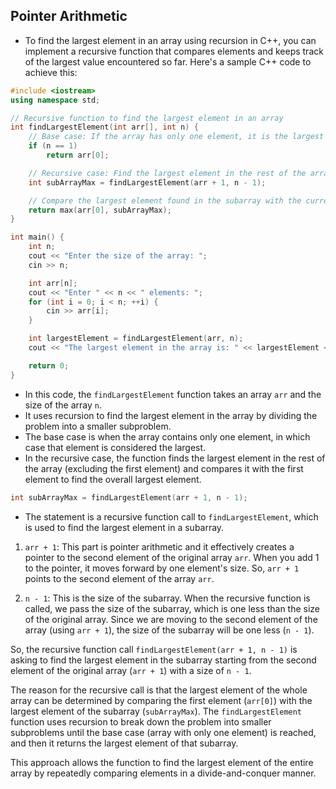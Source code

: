## Pointer Arithmetic

- To find the largest element in an array using recursion in C++, you can implement a recursive function that compares elements and keeps track of the largest value encountered so far. Here's a sample C++ code to achieve this:

```cpp
#include <iostream>
using namespace std;

// Recursive function to find the largest element in an array
int findLargestElement(int arr[], int n) {
    // Base case: If the array has only one element, it is the largest element
    if (n == 1)
        return arr[0];

    // Recursive case: Find the largest element in the rest of the array
    int subArrayMax = findLargestElement(arr + 1, n - 1);

    // Compare the largest element found in the subarray with the current element
    return max(arr[0], subArrayMax);
}

int main() {
    int n;
    cout << "Enter the size of the array: ";
    cin >> n;

    int arr[n];
    cout << "Enter " << n << " elements: ";
    for (int i = 0; i < n; ++i) {
        cin >> arr[i];
    }

    int largestElement = findLargestElement(arr, n);
    cout << "The largest element in the array is: " << largestElement << endl;

    return 0;
}
```

- In this code, the `findLargestElement` function takes an array `arr` and the size of the array `n`. 
- It uses recursion to find the largest element in the array by dividing the problem into a smaller subproblem. 
- The base case is when the array contains only one element, in which case that element is considered the largest. 
- In the recursive case, the function finds the largest element in the rest of the array (excluding the first element) and compares it with the first element to find the overall largest element.

```cpp
int subArrayMax = findLargestElement(arr + 1, n - 1);
```

- The statement is a recursive function call to `findLargestElement`, which is used to find the largest element in a subarray.
1. `arr + 1`: This part is pointer arithmetic and it effectively creates a pointer to the second element of the original array `arr`. When you add 1 to the pointer, it moves forward by one element's size. So, `arr + 1` points to the second element of the array `arr`.

2. `n - 1`: This is the size of the subarray. When the recursive function is called, we pass the size of the subarray, which is one less than the size of the original array. Since we are moving to the second element of the array (using `arr + 1`), the size of the subarray will be one less (`n - 1`).

So, the recursive function call `findLargestElement(arr + 1, n - 1)` is asking to find the largest element in the subarray starting from the second element of the original array (`arr + 1`) with a size of `n - 1`.

The reason for the recursive call is that the largest element of the whole array can be determined by comparing the first element (`arr[0]`) with the largest element of the subarray (`subArrayMax`). The `findLargestElement` function uses recursion to break down the problem into smaller subproblems until the base case (array with only one element) is reached, and then it returns the largest element of that subarray.

This approach allows the function to find the largest element of the entire array by repeatedly comparing elements in a divide-and-conquer manner.
